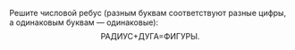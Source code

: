 Решите числовой ребус (разным буквам соответствуют разные цифры, а одинаковым буквам — одинаковые): 
$$ \text{РАДИУС+ДУГА=ФИГУРЫ}.$$